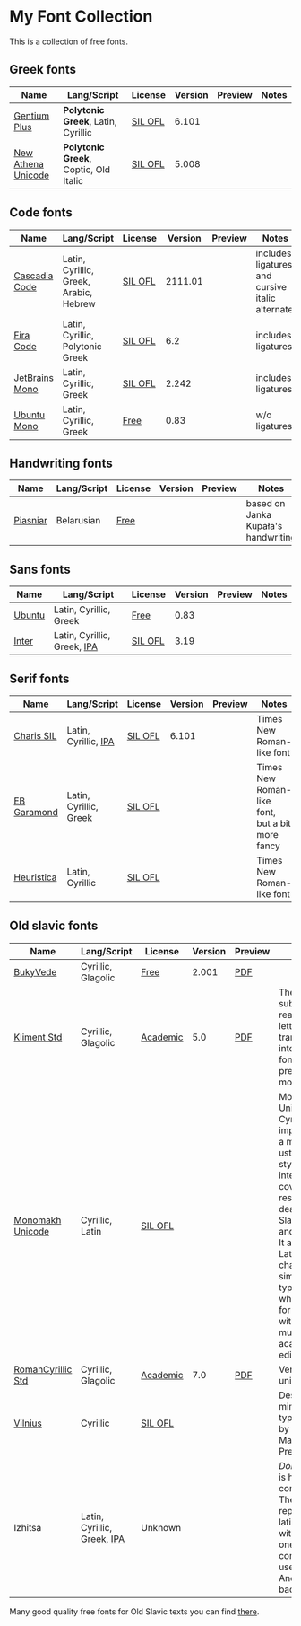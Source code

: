 My Font Collection
==================

This is a collection of free fonts.

Greek fonts
-----------

| Name                 | Lang/Script | License | Version | Preview | Notes |
|---                   |---          |---      |---      |---      |---    |
| [Gentium Plus]       | __Polytonic Greek__, Latin, Cyrillic    | [SIL OFL][gnt-lns] | 6.101 |
| [New Athena Unicode] | __Polytonic Greek__, Coptic, Old Italic | [SIL OFL][nau-lns] | 5.008 |

[Gentium Plus]: https://software.sil.org/gentium/download/
[New Athena Unicode]: https://apagreekkeys.org/NAUdownload.html

[gnt-lns]: ./greek/Gentium.Plus/OFL.txt
[nau-lns]: ./greek/New.Athena.Unicode/NAU5_OpenFontLicense.pdf

Code fonts
----------

| Name             | Lang/Script | License    | Version | Preview | Notes |
|---               |---          |---         |---      |---      |---    |
| [Cascadia Code]  | Latin, Cyrillic, Greek, Arabic, Hebrew | [SIL OFL][csc-lns]  | 2111.01 | | includes ligatures, and cursive italic alternate |
| [Fira Code]      | Latin, Cyrillic, Polytonic Greek | [SIL OFL][frcd-lns] | 6.2 | | includes ligatures |
| [JetBrains Mono] | Latin, Cyrillic, Greek | [SIL OFL][jbr-lns]  | 2.242   | | includes ligatures |
| [Ubuntu Mono]    | Latin, Cyrillic, Greek | [Free][ubum-lns]    | 0.83    | | w/o ligatures      |

[Cascadia Code]: https://github.com/microsoft/cascadia-code
[Fira Code]: https://github.com/tonsky/FiraCode
[JetBrains Mono]: https://www.jetbrains.com/lp/mono/
[Ubuntu Mono]: https://design.ubuntu.com/font

[csc-lns]: https://github.com/microsoft/cascadia-code/blob/main/LICENSE
[frcd-lns]: https://github.com/tonsky/FiraCode/blob/master/LICENSE
[jbr-lns]: ./code/JetBrains.Mono/OFL.txt
[ubum-lns]: ./code/Ubuntu.Mono/LICENCE.txt

Handwriting fonts
-----------------

| Name             | Lang/Script | License    | Version | Preview | Notes |
|---               |---          |---         |---      |---      |---    |
| [Piasniar]       | Belarusian  | [Free][psnr-lns] | | | based on Janka Kupała's handwriting |

[Piasniar]: http://piasniar.by/
[psnr-lns]: ./hand/Piasniar/License%20Piasniar.txt

Sans fonts
----------

| Name             | Lang/Script | License    | Version | Preview | Notes |
|---               |---          |---         |---      |---      |---    |
| [Ubuntu]         | Latin, Cyrillic, Greek | [Free][ubu-lns] | 0.83
| [Inter]          | Latin, Cyrillic, Greek, [IPA] | [SIL OFL][int-lns] | 3.19 |

[Ubuntu]: https://design.ubuntu.com/font
[Inter]: https://rsms.me/inter/

[ubu-lns]: ./sans/Ubuntu/LICENCE.txt
[int-lns]: ./sans/Inter/LICENSE.txt

Serif fonts
-----------

| Name             | Lang/Script | License    | Version | Preview | Notes |
|---               |---          |---         |---      |---      |---    |
| [Charis SIL]     | Latin, Cyrillic, [IPA] | [SIL OFL][chrs-lns] | 6.101 | | Times New Roman-like font |
| [EB Garamond]    | Latin, Cyrillic, Greek | [SIL OFL][grmd-lns] | | | Times New Roman-like font, but a bit more fancy |
| [Heuristica]     | Latin, Cyrillic | [SIL OFL][hrst-lns] | | | Times New Roman-like font |

[Charis SIL]: https://software.sil.org/charis/
[EB Garamond]: https://fonts.google.com/specimen/EB+Garamond/about
[Heuristica]: https://www.fontsquirrel.com/fonts/heuristica

[IPA]: https://en.wikipedia.org/wiki/International_Phonetic_Alphabet

[chrs-lns]: ./serif/Charis.SIL/OFL.txt
[grmd-lns]: ./serif/EB.Garamond/OFL.txt
[hrst-lns]: ./serif/Heuristica/SIL%20Open%20Font%20License.txt

Old slavic fonts
--------------

| Name             | Lang/Script | License    | Version | Preview | Notes |
|---               |---          |---         |---      |---      |---    |
| [BukyVede]       | Cyrillic, Glagolic | [Free][bkvd-lns] | 2.001 | [PDF][bkvd-pdf] | |
| [Kliment Std]       | Cyrillic, Glagolic | [Academic][klmt-lns] | 5.0 | [PDF][klmt-pdf] | The Glagolic subset is not real Glagolic letters. It is a transliteration into Cyrillic font. Read preview for more details. |
| [Monomakh Unicode] | Cyrillic, Latin | [SIL OFL][mnkh-lns] | | | Monomakh Unicode is a Cyrillic font implemented in a mixed ustav/poluustav style and intended to cover needs of researches dealing with Slavic history and philology. It also provides Latin characters in a similar typeface, which is useful for working with multilingual academic editions.|
| [RomanCyrillic Std] | Cyrillic, Glagolic | [Academic][rmnc-lns] | 7.0 | [PDF][rmnc-pdf] | Very full and universal font |
| [Vilnius] | Cyrillic | [SIL OFL][vlns-lns] | | | Designed to mimic the typeface used by the Mamonichi Press in Vilnius. |
| Izhitsa          | Latin, Cyrillic, Greek, [IPA]           | Unknown | | | *Don't use it!* It is here only for compatibility. The font replaces some latin characters with old slavic ones. It is commonly used in BSU. And it is a very bad practice. |

[BukyVede]: https://kodeks.uni-bamberg.de/aksl/schrift/bukyvede.htm
[Kliment Std]: https://kodeks.uni-bamberg.de/aksl/schrift/KlimentStd.htm
[Monomakh Unicode]: https://sci.ponomar.net/fonts.html
[RomanCyrillic Std]: https://kodeks.uni-bamberg.de/aksl/schrift/RomanCyrillicStd.htm
[Vilnius]: https://sci.ponomar.net/fonts.html

[bkvd-lns]: https://kodeks.uni-bamberg.de/aksl/schrift/bukyvede.htm
[klmt-lns]: https://kodeks.uni-bamberg.de/aksl/schrift/KlimentStd.htm
[rmnc-lns]: https://kodeks.uni-bamberg.de/aksl/schrift/RomanCyrillicStd.htm
[vlns-lns]: https://sci.ponomar.net/legal.html
[mnkh-lns]: https://sci.ponomar.net/legal.html

[bkvd-pdf]: https://kodeks.uni-bamberg.de/aksl/media/SK_BukyVede_Font_v21.pdf
[klmt-pdf]: https://kodeks.uni-bamberg.de/aksl/media/SK_Kliment_Std_font_v5.pdf
[rmnc-pdf]: https://kodeks.uni-bamberg.de/aksl/media/SK_RomanCyrillic_Std_v7_Doc.pdf

Many good quality free fonts for Old Slavic texts you can find [there][ponomar].

[ponomar]: https://sci.ponomar.net/fonts.html
